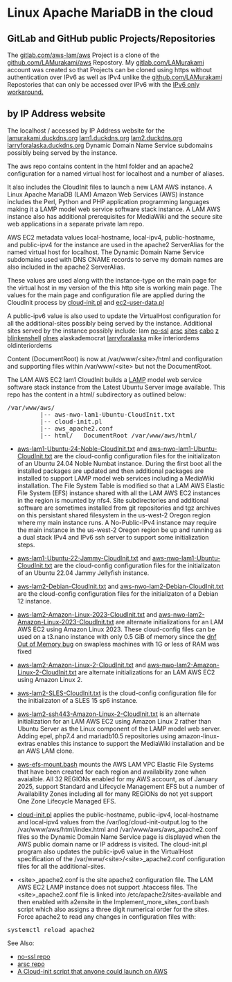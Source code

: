 # Linux Apache MariaDB in the cloud
## GitLab and GitHub public Projects/Repositories
The
[gitlab.com/aws-lam/aws](https://gitlab.com/aws-lam/aws)
Project is a clone of the
[github.com/LAMurakami/aws](https://github.com/LAMurakami/aws)
Repostory.  My
[gitlab.com/LAMurakami](https://gitlab.com/LAMurakami)
account was created so that Projects can be cloned using https without
authentication over IPv6 as well as IPv4 unlike the
[github.com/LAMurakami](https://github.com/LAMurakami)
Repostories that can only be accessed over IPv6 with the
[IPv6 only workaround.](https://lamurakami.github.io/blog/2024/06/05/Access-GitHub-com-from-an-instance-without-a-public-IPv4-address.html)

## by IP Address website
The localhost / accessed by IP Address website for the
[lamurakami.duckdns.org](http://lamurakami.duckdns.org/)
[lam1.duckdns.org](http://lam1.duckdns.org/)
[lam2.duckdns.org](http://lam2.duckdns.org/)
[larryforalaska.duckdns.org](http://larryforalaska.duckdns.org/)
Dynamic Domain Name Service subdomains possibly being served by the instance.

The aws repo contains content in the html folder and an apache2 configuration for a named virtual host for localhost and a number of aliases.

It also includes the CloudInit files to launch a new LAM AWS instance.  A Linux Apache MariaDB (LAM) Amazon Web Services (AWS) instance includes the Perl, Python and PHP application programming languages making it a LAMP model web service software stack instance.  A LAM AWS instance also has additional prerequisites for MediaWiki and the secure site web applications in a separate private lam repo.

AWS EC2 metadata values
local-hostname, local-ipv4, public-hostname, and public-ipv4
for the instance are used
in the apache2 ServerAlias for the named virtual host for localhost.
The Dynamic Domain Name Service subdomains used with DNS CNAME records
to serve my domain names are also included in the apache2 ServerAlias.

These values are used along with the instance-type on the main page for the
virtual host in my version of the this http site is working main page.  The values for the main page and configuration file are applied during the CloudInit process by [cloud-init.pl](https://gitlab.com/aws-lam/aws/-/blob/master/cloud-init.pl?ref_type=heads) and [ec2-user-data.pl](https://gitlab.com/aws-lam/aws/-/blob/master/ec2-user-data.pl?ref_type=heads)

A public-ipv6 value is also used to update the VirtualHost configuration for all the additional-sites possibly being served by the instance.
Additional sites served by the instance possibly include:
lam
[no-ssl](https://gitlab.com/aws-lam/no-ssl/-/tree/master?ref_type=heads)
[arsc](https://gitlab.com/aws-lam/arsc/-/tree/master?ref_type=heads)
[sites](https://gitlab.com/aws-lam/sites/-/tree/master?ref_type=heads)
[cabo](https://gitlab.com/aws-lam/cabo/-/tree/master?ref_type=heads)
[z](https://gitlab.com/aws-lam/z/-/tree/master?ref_type=heads)
[blinkenshell](https://gitlab.com/aws-lam/blinkenshell/-/tree/master?ref_type=heads)
[olnes](https://gitlab.com/aws-lam/olnes/-/tree/master?ref_type=heads)
alaskademocrat
[larryforalaska](https://gitlab.com/aws-lam/larryforalaska/-/tree/master?ref_type=heads)
mike
interiordems
oldinteriordems

Content (DocumentRoot) is now at /var/www/&lt;site&gt;/html and
configuration and supporting files within /var/www/&lt;site&gt; but not the
DocumentRoot.

The LAM AWS EC2 lam1 CloudInit builds a
[LAMP](https://en.wikipedia.org/wiki/LAMP_(software_bundle))
model web service software
stack instance from the Latest Ubuntu Server image available.
This repo has the
content in a html/ subdirectory as outlined below:

<pre>/var/www/aws/
         |-- aws-nwo-lam1-Ubuntu-CloudInit.txt
         |-- cloud-init.pl
         |-- aws_apache2.conf
         |-- html/   DocumentRoot /var/www/aws/html/</pre>

* [aws-lam1-Ubuntu-24-Noble-CloudInit.txt](https://gitlab.com/aws-lam/aws/-/blob/master/aws-lam1-Ubuntu-24-Noble-CloudInit.txt?ref_type=heads)
and
[aws-nwo-lam1-Ubuntu-CloudInit.txt](https://gitlab.com/aws-lam/aws/-/blob/master/aws-nwo-lam1-Ubuntu-CloudInit.txt?ref_type=heads)
are the cloud-config configuration files for the initializaton
of an Ubuntu 24.04 Noble Numbat instance.  During the first boot all the
installed packages are updated and then additional packages are installed
to support LAMP model web services including a MediaWiki installation.
The File System Table is modified so that a LAM AWS Elastic File System (EFS)
instance shared with all the LAM AWS EC2 instances in the region
is mounted by nfs4.
Site subdirectories and additional software are sometimes installed from git
repositories and tgz archives on this persistant shared filesystem
in the us-west-2 Oregon region where my main instance runs.
A No-Public-IPv4 instance may require the main instance in the us-west-2 Oregon
region be up and running as a dual stack IPv4 and IPv6 ssh server to support
some initialization steps.

* [aws-lam1-Ubuntu-22-Jammy-CloudInit.txt](https://gitlab.com/aws-lam/aws/-/blob/master/aws-lam1-Ubuntu-22-Jammy-CloudInit.txt?ref_type=heads)
and
[aws-nwo-lam1-Ubuntu-CloudInit.txt](https://gitlab.com/aws-lam/aws/-/blob/master/aws-nwo-lam1-Ubuntu-CloudInit.txt?ref_type=heads)
are the cloud-config configuration files for the initializaton
of an Ubuntu 22.04 Jammy Jellyfish instance.

* [aws-lam2-Debian-CloudInit.txt](https://gitlab.com/aws-lam/aws/-/blob/master/aws-lam2-Debian-CloudInit.txt?ref_type=heads)
and
[aws-nwo-lam2-Debian-CloudInit.txt](https://gitlab.com/aws-lam/aws/-/blob/master/aws-lam2-Debian-CloudInit.txt?ref_type=heads)
are the cloud-config configuration files for the initializaton
of a Debian 12 instance.

* [aws-lam2-Amazon-Linux-2023-CloudInit.txt](https://gitlab.com/aws-lam/aws/-/blob/master/aws-lam2-Amazon-Linux-2023-CloudInit.txt?ref_type=heads)
and
[aws-nwo-lam2-Amazon-Linux-2023-CloudInit.txt](https://gitlab.com/aws-lam/aws/-/blob/master/aws-nwo-lam2-Amazon-Linux-2023-CloudInit.txt?ref_type=heads)
are alternate initializations for an LAM AWS EC2 using Amazon Linux 2023.
These cloud-config files can be used on a t3.nano instance with only 0.5 GiB of
memory since the
[dnf Out of Memory bug](https://bugzilla.redhat.com/show_bug.cgi?id=1907030)
on swapless machines with 1G or less
of RAM was fixed

* [aws-lam2-Amazon-Linux-2-CloudInit.txt](https://gitlab.com/aws-lam/aws/-/blob/master/aws-lam2-Amazon-Linux-2-CloudInit.txt?ref_type=heads)
and
[aws-nwo-lam2-Amazon-Linux-2-CloudInit.txt](https://gitlab.com/aws-lam/aws/-/blob/master/aws-nwo-lam2-Amazon-Linux-2-CloudInit.txt?ref_type=heads)
are alternate initializations for an LAM AWS EC2 using Amazon Linux 2.

* [aws-lam2-SLES-CloudInit.txt](https://gitlab.com/aws-lam/aws/-/blob/master/aws-lam2-SLES-CloudInit.txt?ref_type=heads) is the cloud-config configuration file for the initializaton of a SLES 15 sp6 instance.

* [aws-lam2-ssh443-Amazon-Linux-2-CloudInit.txt](https://gitlab.com/aws-lam/aws/-/blob/master/aws-lam2-ssh443-Amazon-Linux-2-CloudInit.txt?ref_type=heads)
is an alternate initialization
for an LAM AWS EC2 using Amazon Linux 2 rather than Ubuntu Server as the
Linux component of the LAMP model web server.  Adding epel, php7.4 and
mariadb10.5 repositories using amazon-linux-extras enables this instance
to support the MediaWiki installation and be an AWS LAM clone.

* [aws-efs-mount.bash](https://gitlab.com/aws-lam/aws/-/blob/master/aws-efs-mount.bash?ref_type=heads)
mounts the AWS LAM VPC Elastic File Systems that have been created for each region
and availability zone when avaialble.  All 32 REGIONs enabled for my AWS account,
as of January 2025, support Standard and Lifecycle Management EFS but a number of
Availability Zones including all for many REGIONs do not yet support One Zone
Lifecycle Managed EFS.

* [cloud-init.pl](https://gitlab.com/aws-lam/aws/-/blob/master/cloud-init.pl?ref_type=heads)
applies the public-hostname, public-ipv4, local-hostname and
local-ipv4 values from the /var/log/cloud-init-output.log to the
/var/www/aws/html/index.html and /var/www/aws/aws_apache2.conf files so the
Dynamic Domain Name Service page is displayed when the AWS public domain name
or IP address is visited.  The cloud-init.pl program also updates the public-ipv6
value in the VirtualHost specification of the
/var/www/&lt;site&gt;/&lt;site&gt;_apache2.conf configuration files for all the
additional-sites.

* &lt;site&gt;_apache2.conf is the site apache2 configuration file.  The LAM AWS
EC2 LAMP instance does not support .htaccess files.  The &lt;site&gt;_apache2.conf
file is linked into /etc/apache2/sites-available and then enabled with
a2ensite in the Implement_more_sites_conf.bash script which also assigns
a three digit numerical order for the sites.  Force apache2 to read any
changes in configuration files with:
<pre>systemctl reload apache2</pre>

See Also:
* [no-ssl repo](https://gitlab.com/aws-lam/no-ssl/-/tree/master?ref_type=heads)
* [arsc repo](https://gitlab.com/aws-lam/arsc/-/tree/master?ref_type=heads)
* [A Cloud-init script that anyone could launch on AWS](https://lamurakami.github.io/blog/2020/08/04/Cloud-init-script-that-anyone-could-launch-on-AWS.html)
